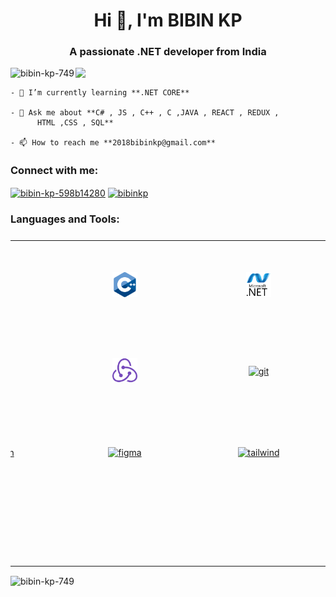  <h1 align="center">Hi 👋, I'm BIBIN KP</h1>
    <h3 align="center">A passionate .NET developer from India</h3>
    <img src="https://cdn.dribbble.com/users/1019864/screenshots/3079099/codeloop.gif" align="right" width=400>

 <p align="left"> <img
            src="https://komarev.com/ghpvc/?username=bibin-kp-749&label=Profile%20views&color=0e75b6&style=flat"
            alt="bibin-kp-749" /> </p>

    - 🌱 I’m currently learning **.NET CORE**

    - 💬 Ask me about **C# , JS , C++ , C ,JAVA , REACT , REDUX ,   
          HTML ,CSS , SQL**

    - 📫 How to reach me **2018bibinkp@gmail.com**   

  <h3 align="left">Connect with me:</h3>
    <p align="left">
        <a href="https://linkedin.com/in/bibin-kp-598b14280" target="blank"><img align="center"
                src="https://raw.githubusercontent.com/rahuldkjain/github-profile-readme-generator/master/src/images/icons/Social/linked-in-alt.svg"
                alt="bibin-kp-598b14280" height="30" width="40" /></a>
        <a href="https://www.leetcode.com/bibinkp" target="blank"><img align="center"
                src="https://raw.githubusercontent.com/rahuldkjain/github-profile-readme-generator/master/src/images/icons/Social/leet-code.svg"
                alt="bibinkp" height="30" width="40" /></a>
    </p>

   <h3 align="left">Languages and Tools:</h3>
    <p align="left">
    <table width="1200px" style="display: flex;justify-content: end;align-items: center;">
        <tr width="1200px" height="140px" style="display:flex">
            <td width="200" height="140px" style="flex: 1;display: flex;justify-content: center;align-items: center;align-content: center;">
                <a href="https://www.w3schools.com/cs/" target="_blank" rel="noreferrer"  style="display: flex;justify-content: center;"> <img style="margin-left: 50px;"
                        src="https://raw.githubusercontent.com/devicons/devicon/master/icons/csharp/csharp-original.svg"
                        alt="csharp" width="40" height="40" /> </a>
            </td>
            <td width="200" height="140px" style="flex: 1;display: flex;justify-content: center;align-items: center;">
                <a href="https://developer.mozilla.org/en-US/docs/Web/JavaScript" target="_blank" rel="noreferrer"> <img
                        src="https://raw.githubusercontent.com/devicons/devicon/master/icons/javascript/javascript-original.svg"
                        alt="javascript" width="40" height="40" /> </a>
            </td>
            <td width="200" height="140px" style="flex: 1;display: flex;justify-content: center;align-items: center;">
                <a href="https://www.java.com" target="_blank" rel="noreferrer"> <img
                        src="https://raw.githubusercontent.com/devicons/devicon/master/icons/java/java-original.svg"
                        alt="java" width="40" height="40" /> </a>
            </td>
            <td width="200" height="140px" style="flex: 1;display: flex;justify-content: center;align-items: center;">
                <a href="https://www.cprogramming.com/" target="_blank" rel="noreferrer"> <img
                        src="https://raw.githubusercontent.com/devicons/devicon/master/icons/c/c-original.svg" alt="c"
                        width="40" height="40" /> </a>
            </td>
            <td width="200" height="140px" style="flex: 1;display: flex;justify-content: center;align-items: center;">
                <a href="https://www.w3schools.com/cpp/" target="_blank" rel="noreferrer"> <img
                        src="https://raw.githubusercontent.com/devicons/devicon/master/icons/cplusplus/cplusplus-original.svg"
                        alt="cplusplus" width="40" height="40" /> </a>
            </td>
            <td width="200" height="140px" style="flex: 1;display: flex;justify-content: center;align-items: center;">
                <a href="https://dotnet.microsoft.com/" target="_blank" rel="noreferrer"> <img
                        src="https://raw.githubusercontent.com/devicons/devicon/master/icons/dot-net/dot-net-original-wordmark.svg"
                        alt="dotnet" width="40" height="40" /> </a>
            </td>
        </tr>
        <tr width="1200px" height="140px" style="display:flex;">
            <td style="flex: 1;display: flex;justify-content: center;align-items: center;">
                <a href="https://developer.android.com" target="_blank" rel="noreferrer"> <img
                        src="https://raw.githubusercontent.com/devicons/devicon/master/icons/android/android-original-wordmark.svg"
                        alt="android" width="40" height="40" /> </a>
            </td>
            <td style="flex: 1;display: flex;justify-content: center;align-items: center;">
                <a href="https://www.w3.org/html/" target="_blank" rel="noreferrer"> <img
                        src="https://raw.githubusercontent.com/devicons/devicon/master/icons/html5/html5-original-wordmark.svg"
                        alt="html5" width="40" height="40" /> </a>
            </td>
            <td style="flex: 1;display: flex;justify-content: center;align-items: center;">
                </a> <a href="https://www.w3schools.com/css/" target="_blank" rel="noreferrer"> <img
                        src="https://raw.githubusercontent.com/devicons/devicon/master/icons/css3/css3-original-wordmark.svg"
                        alt="css3" width="40" height="40" /> </a>
            </td>
            <td style="flex: 1;display: flex;justify-content: center;align-items: center;">
                <a href="https://reactjs.org/" target="_blank" rel="noreferrer"> <img
                        src="https://raw.githubusercontent.com/devicons/devicon/master/icons/react/react-original-wordmark.svg"
                        alt="react" width="40" height="40" /> </a>
            </td>
            <td style="flex: 1;display: flex;justify-content: center;align-items: center;">
                <a href="https://redux.js.org" target="_blank" rel="noreferrer"> <img
                        src="https://raw.githubusercontent.com/devicons/devicon/master/icons/redux/redux-original.svg"
                        alt="redux" width="40" height="40" /> </a>
            </td>
            <td style="flex: 1;display: flex;justify-content: center;align-items: center;">
                <a href="https://git-scm.com/" target="_blank" rel="noreferrer"> <img
                        src="https://www.vectorlogo.zone/logos/git-scm/git-scm-icon.svg" alt="git" width="40"
                        height="40" />
                </a>
            </td>
        </tr>
        <tr width="1200px" height="120px" style="display:flex;">
            <td style="flex: 1;display: flex;justify-content: center;align-items: center;">
                <a href="https://www.mysql.com/" target="_blank" rel="noreferrer"> <img
                        src="https://raw.githubusercontent.com/devicons/devicon/master/icons/mysql/mysql-original-wordmark.svg"
                        alt="mysql" width="40" height="40" /> </a>
            </td>
            <td style="flex: 1;display: flex;justify-content: center;align-items: center;">
                <a href="https://www.postgresql.org" target="_blank" rel="noreferrer"> <img
                        src="https://raw.githubusercontent.com/devicons/devicon/master/icons/postgresql/postgresql-original-wordmark.svg"
                        alt="postgresql" width="40" height="40" /> </a>
            </td>
            <td style="flex: 1;display: flex;justify-content: center;align-items: center;">
                <a href="https://www.linux.org/" target="_blank" rel="noreferrer"> <img
                        src="https://raw.githubusercontent.com/devicons/devicon/master/icons/linux/linux-original.svg"
                        alt="linux" width="40" height="40" /> </a>
            </td>
            <td style="flex: 1;display: flex;justify-content: center;align-items: center;">
                <a href="https://postman.com" target="_blank" rel="noreferrer"> <img
                        src="https://www.vectorlogo.zone/logos/getpostman/getpostman-icon.svg" alt="postman" width="40"
                        height="40" /> </a>
            </td>
            <td style="flex: 1;display: flex;justify-content: center;align-items: center;">
                <a href="https://www.figma.com/" target="_blank" rel="noreferrer"> <img
                        src="https://www.vectorlogo.zone/logos/figma/figma-icon.svg" alt="figma" width="40"
                        height="40" /> </a>
            </td>
            <td style="flex: 1;display: flex;justify-content: center;align-items: center;">
                <a href="https://tailwindcss.com/" target="_blank" rel="noreferrer"> <img
                        src="https://www.vectorlogo.zone/logos/tailwindcss/tailwindcss-icon.svg" alt="tailwind"
                        width="40" height="40" /> </a>
            </td>
        </tr>
        <tr width="1200px" height="120px" style="display:flex;">
            <td style="flex: 1;display: flex;justify-content: center;align-items: center;">
            
  <a href="https://getbootstrap.com" target="_blank" rel="noreferrer"> <img
                        src="https://raw.githubusercontent.com/devicons/devicon/master/icons/bootstrap/bootstrap-plain-wordmark.svg"
                        alt="bootstrap" width="40" height="40" /></a>
            </td>
        </tr>
    </table>
</p>

  <p><img align="center"
            src="https://github-readme-stats.vercel.app/api/top-langs?username=bibin-kp-749&show_icons=true&locale=en&layout=compact"
            alt="bibin-kp-749" /></p>
